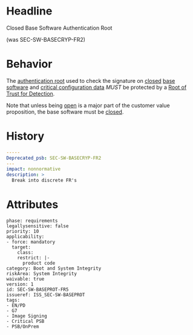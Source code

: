 # Headline 
Closed Base Software Authentication Root 

(was SEC-SW-BASECRYP-FR2)
# Behavior

The [authentication root](#DEF_AuthenticationRoot) used to check the
signature on [closed](#DEF_Closed) [base software](#DEF_BaseSoftware)
and [critical configuration data](#DEF_CriticalConfigurationData) _MUST_ be protected by a
[Root of Trust for Detection](#DEF_RootOfTrustForDetection).

Note that unless being [open](#DEF_Open) is a major part of the customer value proposition, the base software must be [closed](#DEF_Closed). 


# History

```yaml
-----
Deprecated_psb: SEC-SW-BASECRYP-FR2
---
impact: nonnormative
description: >
  Break into discrete FR's

```

# Attributes

    phase: requirements
    legallysensitive: false
    priority: 10
    applicability:
    - force: mandatory
      target:
        class: 
        restrict: |-
          product code
    category: Boot and System Integrity
    riskArea: System Integrity
    waivable: true
    version: 1
    id: SEC-SW-BASEPROT-FR5
    issueref: ISS_SEC-SW-BASEPROT
    tags:
    - EN/PD
    - G7
    - Image Signing
    - Critical PSB
    - PSB/OnPrem
